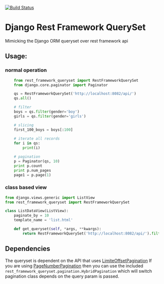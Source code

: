 [![Build Status](https://travis-ci.org/variable/django-rest-framework-queryset.svg?branch=master)](https://travis-ci.org/variable/django-rest-framework-queryset)
# Django Rest Framework QuerySet
Mimicking the Django ORM queryset over rest framework api

## Usage:

### normal operation
```python
    from rest_framework_queryset import RestFrameworkQuerySet
    from django.core.paginator import Paginator

    qs = RestFrameworkQuerySet('http://localhost:8082/api/')
    qs.all()

    # filter
    boys = qs.filter(gender='boy')
    girls = qs.filter(gender='girls')

    # slicing
    first_100_boys = boys[:100]
    
    # iterate all records
    for i in qs:
        print(i)

    # pagination
    p = Paginator(qs, 10)
    print p.count
    print p.num_pages
    page1 = p.page(1)
```

### class based view
```python
from django.views.generic import ListView
from rest_framework_queryset import RestFrameworkQuerySet

class ListDataView(ListView):
    paginate_by = 10
    template_name = 'list.html'

    def get_queryset(self, *args, **kwargs):
        return RestFrameworkQuerySet('http://localhost:8082/api/').filter(**self.request.GET.dict())
```

## Dependencies
The queryset is dependent on the API that uses [LimiteOffsetPagination](http://www.django-rest-framework.org/api-guide/pagination/#limitoffsetpagination)
If you are using [PageNumberPagination](http://www.django-rest-framework.org/api-guide/pagination/#pagenumberpagination) then you can use the included `rest_framework_queryset.pagination.HybridPagination` which will switch pagination class depends on the query param is passed.
